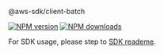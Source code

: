 @aws-sdk/client-batch

[![NPM version](https://img.shields.io/npm/v/@aws-sdk/client-batch/beta.svg)](https://www.npmjs.com/package/@aws-sdk/client-batch)
[![NPM downloads](https://img.shields.io/npm/dm/@aws-sdk/client-batch.svg)](https://www.npmjs.com/package/@aws-sdk/client-batch)

For SDK usage, please step to [SDK reademe](https://github.com/aws/aws-sdk-js-v3).
